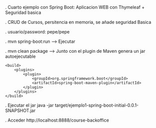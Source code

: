 . Cuarto ejemplo con Spring Boot: Aplicacion WEB con Thymeleaf + Seguridad basica

. CRUD de Cursos, persitencia en memoria, se añade seguridad Basica

. usuario/password: pepe/pepe


. mvn spring-boot:run --> Ejecutar

. mvn clean package --> Junto con el plugin de Maven genera un jar autoejecutable

    <build>
        <plugins>
            <plugin>
                <groupId>org.springframework.boot</groupId>
                <artifactId>spring-boot-maven-plugin</artifactId>
            </plugin>
        </plugins>
    </build>

  . Ejecutar el jar java -jar target/ejemplo1-spring-boot-initial-0.0.1-SNAPSHOT.jar
  
  . Acceder http://localhost:8888/course-backoffice
